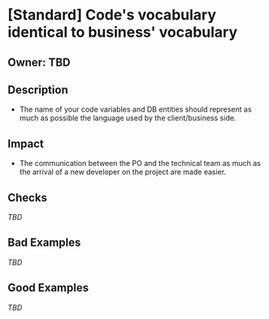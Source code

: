# [Standard] Code's vocabulary identical to business' vocabulary

## Owner: TBD

## Description
- The name of your code variables and DB entities should represent as much as possible the language used by the client/business side.

## Impact
- The communication between the PO and the technical team as much as the arrival of a new developer on the project are made easier.

## Checks
*TBD*

## Bad Examples
*TBD*

## Good Examples
*TBD*
